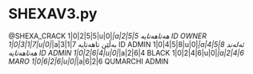 # SHEXAV3.py
@SHEXA_CRACK
1|0|2|5|5|u|0|_|a|2|5|5 هەتاهەتایە ID OWNER
1|0|3|1|7|u|0|_|a|3|1|7 بەڵێن تاهەتایە ID ADMIN
1|0|4|5|8|u|0|_|a|4|5|8 ئەلەند هەتاهەتایە ID ADMIN
1|0|2|6|4|u|0|_|a|2|6|4 BLACK
1|0|2|4|6|u|0|_|a|2|4|6 MARO
1|0|6|2|6|u|0|_|a|6|2|6 QUMARCHI ADMIN
